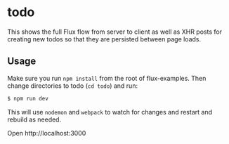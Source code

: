 # todo

This shows the full Flux flow from server to client as well as XHR posts for creating new todos so that they are persisted between page loads.

## Usage

Make sure you run `npm install` from the root of flux-examples. Then change directories to todo (`cd todo`) and run:

```bash
$ npm run dev
```

This will use `nodemon` and `webpack` to watch for changes and restart and rebuild as needed.

Open http://localhost:3000
